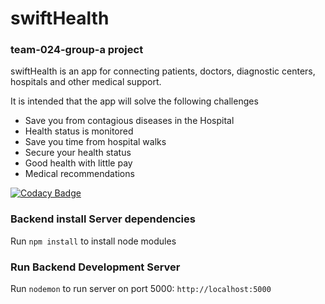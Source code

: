 # **swiftHealth**

### team-024-group-a project

swiftHealth is an app for connecting patients, doctors, diagnostic centers, hospitals and other medical support.

It is intended that the app will solve the following challenges
* Save you from contagious diseases in the Hospital
* Health status is monitored
* Save you time from hospital walks
* Secure your health status
* Good health with little pay
* Medical recommendations

[![Codacy Badge](https://api.codacy.com/project/badge/Grade/3ba25180bf7547d8ad523dfcfd845a06)](https://app.codacy.com/gh/BuildForSDGCohort2/team-024-group-a?utm_source=github.com&utm_medium=referral&utm_content=BuildForSDGCohort2/team-024-group-a&utm_campaign=Badge_Grade_Settings)

### Backend install Server dependencies
Run `npm install` to install node modules

### Run Backend Development Server
Run `nodemon` to run server on port 5000: `http://localhost:5000`


